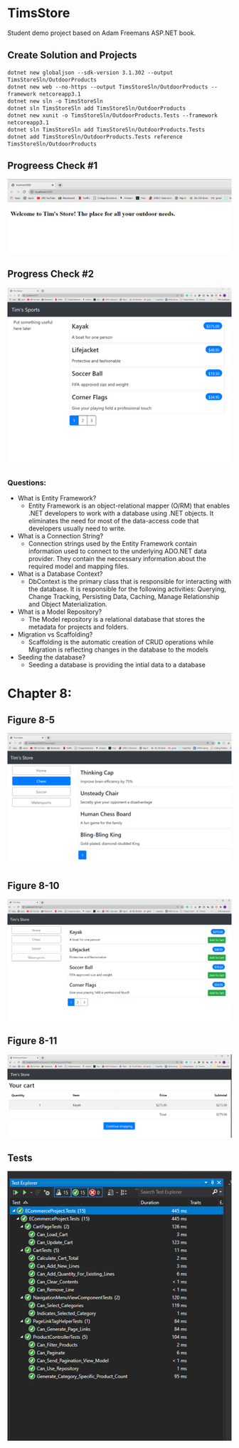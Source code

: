 # TimsStore
 Student demo project based on Adam Freemans ASP.NET book.
 
 ## Create Solution and Projects
    dotnet new globaljson --sdk-version 3.1.302 --output TimsStoreSln/OutdoorProducts
    dotnet new web --no-https --output TimsStoreSln/OutdoorProducts --framework netcoreapp3.1
    dotnet new sln -o TimsStoreSln
    dotnet sln TimsStoreSln add TimsStoreSln/OutdoorProducts 
    dotnet new xunit -o TimsStoreSln/OutdoorProducts.Tests --framework netcoreapp3.1
    dotnet sln TimsStoreSln add TimsStoreSln/OutdoorProducts.Tests 
    dotnet add TimsStoreSln/OutdoorProducts.Tests reference TimsStoreSln/OutdoorProducts 

## Progreess Check #1
![check 1](https://github.com/Tim-coder-ops/TimsSports/blob/master/Screen%20Captures/Welcome%20Screen.PNG)

## Progress Check #2
![check 2](https://github.com/Tim-coder-ops/TimsSports/blob/master/Screen%20Captures/Bootstrap%20Capture.PNG)

### Questions:
* What is Entity Framework?
  * Entity Framework is an object-relational mapper (O/RM) that enables .NET developers to work with a database using .NET objects. It eliminates the need for most of the data-access code that developers usually need to write.
* What is a Connection String?
  * Connection strings used by the Entity Framework contain information used to connect to the underlying ADO.NET data provider. They contain the neccessary information about the required model and mapping files.
* What is a Database Context?
  * DbContext is the primary class that is responsible for interacting with the database. It is responsible for the following activities: Querying, Change Tracking, Persisting Data, Caching, Manage Relationship and Object Materialization.
* What is a Model Repository?
  * The Model repository is a relational database that stores the metadata for projects and folders.
* Migration vs Scaffolding?
  * Scaffolding is the automatic creation of CRUD operations while Migration is reflecting changes in the database to the models
* Seeding the database?
  * Seeding a database is providing the intial data to a database

# Chapter 8:

## Figure 8-5
![8-5](https://github.com/Tim-coder-ops/TimsSports/blob/master/Screen%20Captures/Fig%208-5.PNG) 
## Figure 8-10
![8-10](https://github.com/Tim-coder-ops/TimsSports/blob/master/Screen%20Captures/Fig%208-10.PNG) 
## Figure 8-11
![8-11](https://github.com/Tim-coder-ops/TimsSports/blob/master/Screen%20Captures/Fig%208-11.PNG) 
## Tests
![tests](https://github.com/Tim-coder-ops/TimsSports/blob/master/Screen%20Captures/Tests%201.PNG) 
